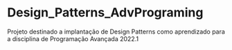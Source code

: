 # Design_Patterns_AdvPrograming
Projeto destinado a implantação de Design Patterns como aprendizado para a disciplina de Programação Avançada 2022.1
